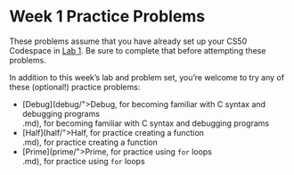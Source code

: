 # Week 1 Practice Problems


These problems assume that you have already set up your CS50 Codespace in [Lab 1](../Lab_1.md). Be sure to complete that before attempting these problems.


In addition to this week’s lab and problem set, you’re welcome to try any of these (optional!) practice problems:


* [Debug](debug/">Debug</a>, for becoming familiar with C syntax and debugging programs</li>.md), for becoming familiar with C syntax and debugging programs
* [Half](half/">Half</a>, for practice creating a function</li>.md), for practice creating a function
* [Prime](prime/">Prime</a>, for practice using <code class="language-plaintext highlighter-rouge">for</code> loops</li>.md), for practice using `for` loops







